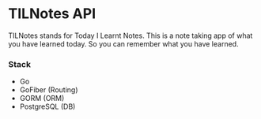 # TILNotes API

TILNotes stands for Today I Learnt Notes. This is a note taking app of what you have learned today. So you can remember what you have learned.

### Stack

- Go
- GoFiber (Routing)
- GORM (ORM)
- PostgreSQL (DB)
